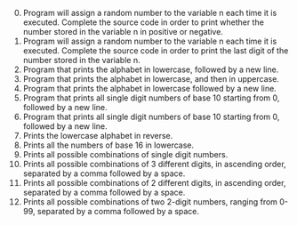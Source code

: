 0. Program will assign a random number to the variable n each time it is executed. Complete the source code in order to print whether the number stored in the variable n in positive or negative.
1. Program will assign a random number to the variable n each time it is executed. Complete the source code in order to print the last digit of the number stored in the variable n.
2. Program that prints the alphabet in lowercase, followed by a new line.
3. Program that prints the alphabet in lowercase, and then in uppercase.
4. Program that prints the alphabet in lowercase followed by a new line.
5. Program that prints all single digit numbers of base 10 starting from 0, followed by a new line.
6. Program that prints all single digit numbers of base 10 starting from 0, followed by a new line.
7. Prints the lowercase alphabet in reverse.
8. Prints all the numbers of base 16 in lowercase.
9. Prints all possible combinations of single digit numbers.
11. Prints all possible combinations of 3 different digits, in ascending order, separated by a comma followed by a space.
10. Prints all possible combinations of 2 different digits, in ascending order, separated by a comma followed by a space.
12. Prints all possible combinations of two 2-digit numbers, ranging from 0-99, separated by a comma followed by a space.

